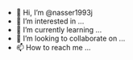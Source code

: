 - 👋 Hi, I’m @nasser1993j
- 👀 I’m interested in ...
- 🌱 I’m currently learning ...
- 💞️ I’m looking to collaborate on ...
- 📫 How to reach me ...

<!---
nasser1993j/nasser1993j is a ✨ special ✨ repository because its `README.md` (this file) appears on your GitHub profile.
You can click the Preview link to take a look at your changes.
--->
